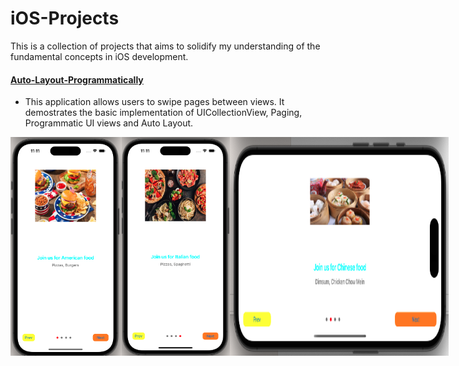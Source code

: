 # iOS-Projects

This is a collection of projects that aims to solidify my understanding of the fundamental concepts in iOS development.

#### [Auto-Layout-Programmatically](https://github.com/cs4372/ios-projects/tree/master/Auto-Layout-Programmatically/Auto-Layout-Programmatically)
- This application allows users to swipe pages between views. It demostrates the basic implementation of UICollectionView, Paging, Programmatic UI views and Auto Layout.
<div style="display: flex;">
<img src="https://github.com/cs4372/ios-projects/blob/master/Auto-Layout-Programmatically/autolayout.png" height="350px"/>
<img src="https://github.com/cs4372/ios-projects/blob/master/Auto-Layout-Programmatically/autolayout2.png" height="350px"/>
<img src="https://github.com/cs4372/ios-projects/blob/master/Auto-Layout-Programmatically/autolayout3.png" width="350px"/>
</div>

